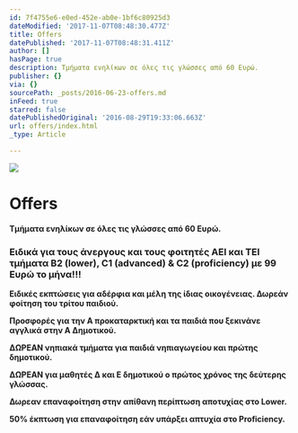 ```yaml
---
id: 7f4755e6-e0ed-452e-ab0e-1bf6c80925d3
dateModified: '2017-11-07T08:48:30.477Z'
title: Offers
datePublished: '2017-11-07T08:48:31.411Z'
author: []
hasPage: true
description: Τμήματα ενηλίκων σε όλες τις γλώσσες από 60 Ευρώ.
publisher: {}
via: {}
sourcePath: _posts/2016-06-23-offers.md
inFeed: true
starred: false
datePublishedOriginal: '2016-08-29T19:33:06.663Z'
url: offers/index.html
_type: Article

---
```

![](https://the-grid-user-content.s3-us-west-2.amazonaws.com/2f985df3-169b-48ba-82d9-5e44c69bd66a.jpg)

# Offers

**Τμήματα ενηλίκων σε όλες τις γλώσσες από 60 Ευρώ.**

### **Ειδικά για τους άνεργους και τους φοιτητές ΑΕΙ και ΤΕΙ τμήματα Β2 (lower), C1 (advanced) & C2 (proficiency) με 99 Ευρώ το μήνα!!!**

**Ειδικές εκπτώσεις για αδέρφια και μέλη της ίδιας οικογένειας. Δωρεάν φοίτηση του τρίτου παιδιού.**

**Προσφορές για την Α προκαταρκτική και τα παιδιά που ξεκινάνε αγγλικά στην Α Δημοτικού.**

**ΔΩΡΕΑΝ νηπιακά τμήματα για παιδιά νηπιαγωγείου και πρώτης δημοτικού.**

**ΔΩΡΕΑΝ για μαθητές Δ και Ε δημοτικού ο πρώτος χρόνος της δεύτερης γλώσσας.**

**Δωρεαν επαναφοίτηση στην απίθανη περίπτωση αποτυχίας στο Lower.**

**50% έκπτωση για επαναφοίτηση εάν υπάρξει απτυχία στο Proficiency.**